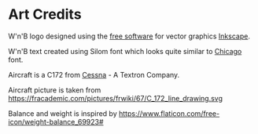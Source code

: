 # Art Credits

W'n'B logo designed using the [free software](https://en.wikipedia.org/wiki/Free_software) for vector graphics [Inkscape](https://inkscape.org/).

W'n'B text created using Silom font which looks quite similar to [Chicago](https://en.wikipedia.org/wiki/Chicago_(typeface)) font.

Aircraft is a C172 from [Cessna](https://en.wikipedia.org/wiki/Cessna) - A Textron Company.

Aircraft picture is taken from https://fracademic.com/pictures/frwiki/67/C_172_line_drawing.svg

Balance and weight is inspired by https://www.flaticon.com/free-icon/weight-balance_69923#
